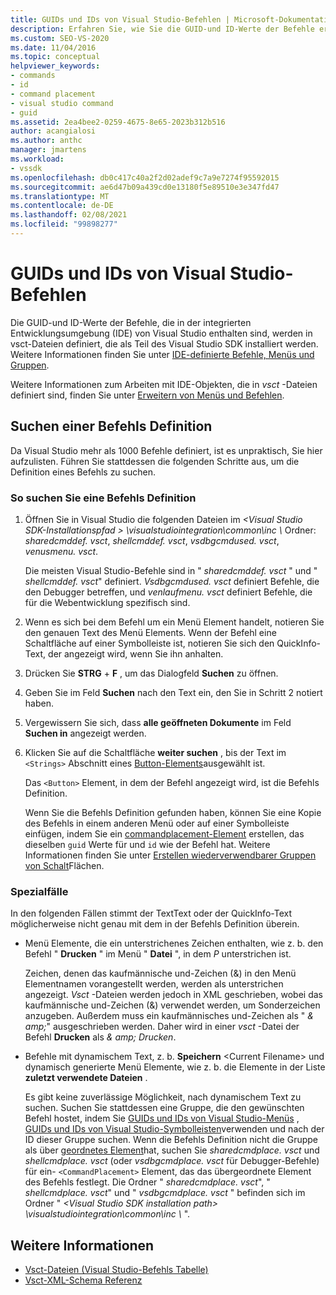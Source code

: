 ```yaml
---
title: GUIDs und IDs von Visual Studio-Befehlen | Microsoft-Dokumentation
description: Erfahren Sie, wie Sie die GUID-und ID-Werte der Befehle ermitteln, die in der integrierten Entwicklungsumgebung (IDE) von Visual Studio enthalten sind.
ms.custom: SEO-VS-2020
ms.date: 11/04/2016
ms.topic: conceptual
helpviewer_keywords:
- commands
- id
- command placement
- visual studio command
- guid
ms.assetid: 2ea4bee2-0259-4675-8e65-2023b312b516
author: acangialosi
ms.author: anthc
manager: jmartens
ms.workload:
- vssdk
ms.openlocfilehash: db0c417c40a2f2d02adef9c7a9e7274f95592015
ms.sourcegitcommit: ae6d47b09a439cd0e13180f5e89510e3e347fd47
ms.translationtype: MT
ms.contentlocale: de-DE
ms.lasthandoff: 02/08/2021
ms.locfileid: "99898277"
---
```

# <a name="guids-and-ids-of-visual-studio-commands"></a>GUIDs und IDs von Visual Studio-Befehlen
Die GUID-und ID-Werte der Befehle, die in der integrierten Entwicklungsumgebung (IDE) von Visual Studio enthalten sind, werden in vsct-Dateien definiert, die als Teil des Visual Studio SDK installiert werden. Weitere Informationen finden Sie unter [IDE-definierte Befehle, Menüs und Gruppen](../../extensibility/internals/ide-defined-commands-menus-and-groups.md).

 Weitere Informationen zum Arbeiten mit IDE-Objekten, die in *vsct* -Dateien definiert sind, finden Sie unter [Erweitern von Menüs und Befehlen](../../extensibility/extending-menus-and-commands.md).

## <a name="find-a-command-definition"></a>Suchen einer Befehls Definition
 Da Visual Studio mehr als 1000 Befehle definiert, ist es unpraktisch, Sie hier aufzulisten. Führen Sie stattdessen die folgenden Schritte aus, um die Definition eines Befehls zu suchen.

### <a name="to-locate-a-command-definition"></a>So suchen Sie eine Befehls Definition

1. Öffnen Sie in Visual Studio die folgenden Dateien im *<Visual Studio SDK-Installationspfad \> \visualstudiointegration\common\inc \\* Ordner: *sharedcmddef. vsct*, *shellcmddef. vsct*, *vsdbgcmdused. vsct*, *venusmenu. vsct*.

    Die meisten Visual Studio-Befehle sind in " *sharedcmddef. vsct* " und " *shellcmddef. vsct*" definiert. *Vsdbgcmdused. vsct* definiert Befehle, die den Debugger betreffen, und *venlaufmenu. vsct* definiert Befehle, die für die Webentwicklung spezifisch sind.

2. Wenn es sich bei dem Befehl um ein Menü Element handelt, notieren Sie den genauen Text des Menü Elements. Wenn der Befehl eine Schaltfläche auf einer Symbolleiste ist, notieren Sie sich den QuickInfo-Text, der angezeigt wird, wenn Sie ihn anhalten.

3. Drücken Sie **STRG** + **F** , um das Dialogfeld **Suchen** zu öffnen.

4. Geben Sie im Feld **Suchen** nach den Text ein, den Sie in Schritt 2 notiert haben.

5. Vergewissern Sie sich, dass **alle geöffneten Dokumente** im Feld **Suchen in** angezeigt werden.

6. Klicken Sie auf die Schaltfläche **weiter suchen** , bis der Text im `<Strings>` Abschnitt eines [Button-Elements](../../extensibility/button-element.md)ausgewählt ist.

    Das `<Button>` Element, in dem der Befehl angezeigt wird, ist die Befehls Definition.

   Wenn Sie die Befehls Definition gefunden haben, können Sie eine Kopie des Befehls in einem anderen Menü oder auf einer Symbolleiste einfügen, indem Sie ein [commandplacement-Element](../../extensibility/commandplacement-element.md) erstellen, das dieselben `guid` Werte für und `id` wie der Befehl hat. Weitere Informationen finden Sie unter [Erstellen wiederverwendbarer Gruppen von Schalt](../../extensibility/creating-reusable-groups-of-buttons.md)Flächen.

### <a name="special-cases"></a>Spezialfälle
 In den folgenden Fällen stimmt der TextText oder der QuickInfo-Text möglicherweise nicht genau mit dem in der Befehls Definition überein.

- Menü Elemente, die ein unterstrichenes Zeichen enthalten, wie z. b. den Befehl " **Drucken** " im Menü " **Datei** ", in dem *P* unterstrichen ist.

     Zeichen, denen das kaufmännische und-Zeichen (&) in den Menü Elementnamen vorangestellt werden, werden als unterstrichen angezeigt. *Vsct* -Dateien werden jedoch in XML geschrieben, wobei das kaufmännische und-Zeichen (&) verwendet werden, um Sonderzeichen anzugeben. Außerdem muss ein kaufmännisches und-Zeichen als " *&amp; amp;*" ausgeschrieben werden. Daher wird in einer *vsct* -Datei der Befehl **Drucken** als *&amp; amp; Drucken*.

- Befehle mit dynamischem Text, z. b. **Speichern** \<Current Filename\> und dynamisch generierte Menü Elemente, wie z. b. die Elemente in der Liste **zuletzt verwendete Dateien** .

     Es gibt keine zuverlässige Möglichkeit, nach dynamischem Text zu suchen. Suchen Sie stattdessen eine Gruppe, die den gewünschten Befehl hostet, indem Sie [GUIDs und IDs von Visual Studio-Menüs](../../extensibility/internals/guids-and-ids-of-visual-studio-menus.md) , [GUIDs und IDs von Visual Studio-Symbolleisten](../../extensibility/internals/guids-and-ids-of-visual-studio-toolbars.md)verwenden und nach der ID dieser Gruppe suchen. Wenn die Befehls Definition nicht die Gruppe als über [geordnetes Element](../../extensibility/parent-element.md)hat, suchen Sie *sharedcmdplace. vsct* und *shellcmdplace. vsct* (oder *vsdbgcmdplace. vsct* für Debugger-Befehle) für ein- `<CommandPlacement>` Element, das das übergeordnete Element des Befehls festlegt. Die Ordner " *sharedcmdplace. vsct*", " *shellcmdplace. vsct*" und " *vsdbgcmdplace. vsct* " befinden sich im Ordner " *\<Visual Studio SDK installation path\> \visualstudiointegration\common\inc \\* ".

## <a name="see-also"></a>Weitere Informationen

- [Vsct-Dateien (Visual Studio-Befehls Tabelle)](../../extensibility/internals/visual-studio-command-table-dot-vsct-files.md)
- [Vsct-XML-Schema Referenz](../../extensibility/vsct-xml-schema-reference.md)

